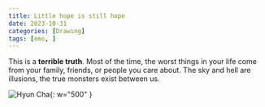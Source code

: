 ```yaml
---
title: Little hope is still hope
date: 2023-10-31
categories: [Drawing]
tags: [emo, ]
---
```


This is a **terrible truth**. Most of the time, the worst things in your life come from your family, friends, or people you care about. The sky and hell are illusions, the true monsters exist between us.

![Hyun Cha](https://lh3.googleusercontent.com/fife/ALs6j_FEnShxxSldEJuCPWwi7M0i60S2OWD5JXTYDoJHfbohm5rDI5DSIlprAliO7A4edDeEBuUq_rZ26GT9ccVVYF3CUEcHTqkVvgvOsU1UAIq7bDB3a6CAam_VF8OfaWe0BA2Sjf-zsmR359_u_yIg2LgPphZu7HVKz_M7dji2maKABBiGX3pxWOCTZ6-K_8FGtKvfWZaxMiPeE007UF3uSiz6UFoAygpm-qa2o23hYxRGmqr3gOsajYxBF-c0q4ZhS0LOj3VeDNa1FqOHEPrCs417Yy7-PQaJtAh5hDcRA_Okm48TAUWxvr9MwbS-1L9Jc_u4GGMwrgjIDDYQl79l-2Eubk8Hj3UzWsR1vxoZt4xT_HfA13fwrwLf0RoIjEl3R6wtJwBZWR427ODvs5FTyl6UziFIBIv6SYHPtrNTbR-eAz3WoSl9vZNFqzBKOTYoD96K_LkYXbh0Iw75AkOa4YnWuVm9dxh3qxM8WMlqYbOnI-13LHr_ihYNFmoejb8gVZjpqfTbDbIBhr2XURhRHPei47Tu_WNETCv2Ccl2121WLKWc9zTQP7G1SvxkEKLnhB9OMGqFkYa7fs6phx4y2-U0TnFwVefkxM362G9xtjtVnv_C1KtXBO4TjAxaUEWFMDucWGftY6yGdNVKGAnOydkAB7wNj-7fVhgD5jvZFtIvbm1Ah5SwtCALBvYOVZt3FkbtvnZ-vB5-OovZR9js21h-0DFMb9XyXzwkwVI1xkKfZMjG9ZMBkAaKZUAb0l8jeh0-gOaP3gHT36qyT7-x-EHXQu-z7c_LT0PkSUZw6QoDaDaprArrz9AYaCCjgbeUeomZjM4193bYJodZjJ_mSAx1bpETYFabOiS2gWYUbRMMtGoUCcCyvLPkTra3EuDYFBdOow_IJQNUrQEFjKdzQZBzPmO2jQXj3qKp9ecvZMvnzi6lzsTvhi0w7lof7kVwBWugF22Y9Gmsl3doxTNq8p1VRtRrhekENY7uhsySHWePmHRY8tlj0a1-u-msLLZVyiqwtdLlfao0dTUe49cHtiwoAP0qD8OMcJz2UyaTvoenFSq0g3txa3kCfBSah0VjJw8k_Od6-ckzh_YqapKS705U13PKDdqPlkxgCGyX407nKGPvtfHPwINCwGissy7K3W_P3aVAKwGH7DXPG2QvFqhSPWpmO9iNojVjAvy9jiuIClzJS_8bEGQ6vqsYjkqon2dOjxfAqZQ_AoFMu4Oj95IZ9VGzP8vMsKgUEMfgT01R-3_4SZGJFc2DEdgEPqaSbHn6qgTsiZyHUaYFxoxb2VCI8JBPEvKpmIQJ0jFlaXOh77Tw7nmVpx0sejljBVjB3n5bSmqmP2kGU6C4mxIdpoZgUeHgus7JdpTm6J8Uq4-doLfcj3aPcLt13CSCBypcoJvcVLzHgtUgNieFUmwR3dNt7j7fIldIh5qYjUSNulJNaNBPBBtdM23BUi91m6ZkE0pyCz5QD4VMYTDN3yX-9-IkmjIIFA37wpgPXGJyRs3LVGTX9LyVspJAYmW5JnCSQQfVA_0Z7ph6LdxRVh7ow2UuKXF6iiXUOgag3rNObiSdFiQUeFqvl7w2a1UAcchdV3U2-gdHBEYnTlevw4qcqg=w2382-h1916){: w="500" }
